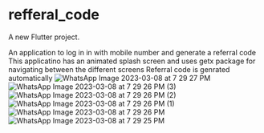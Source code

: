 # refferal_code

A new Flutter project.


An application to log in in with mobile number and generate a referral code
This applicatino has an animated splash screen and uses getx package for navigating between the different screens
Referral code is genrated automatically
![WhatsApp Image 2023-03-08 at 7 29 27 PM](https://user-images.githubusercontent.com/111462793/223736231-e7fd31dd-9a3d-4276-932f-8358a3f022f7.jpeg)
![WhatsApp Image 2023-03-08 at 7 29 26 PM (3)](https://user-images.githubusercontent.com/111462793/223736236-3976567b-2bf2-4f92-8ba7-bd1a380c03a2.jpeg)
![WhatsApp Image 2023-03-08 at 7 29 26 PM (2)](https://user-images.githubusercontent.com/111462793/223736242-ecba52a9-3e1b-46d0-bed9-e5487f87a1d4.jpeg)
![WhatsApp Image 2023-03-08 at 7 29 26 PM (1)](https://user-images.githubusercontent.com/111462793/223736244-910319c8-c683-4029-9719-a8f7d73c3653.jpeg)
![WhatsApp Image 2023-03-08 at 7 29 26 PM](https://user-images.githubusercontent.com/111462793/223736251-663b9497-7c00-4f91-a126-99c5c3d0cdda.jpeg)
![WhatsApp Image 2023-03-08 at 7 29 25 PM](https://user-images.githubusercontent.com/111462793/223736255-8c1391be-b126-4f19-a332-f8bde00df020.jpeg)

